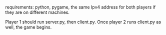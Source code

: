 requirements:
python,
pygame,
the same Ipv4 address for both players if they are on different machines.

Player 1 should run server.py, then client.py.
Once player 2 runs client.py as well, the game begins.
